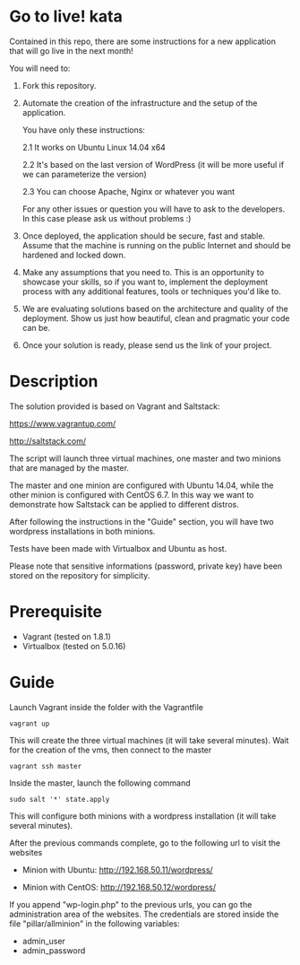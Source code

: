 Go to live! kata
==================================

Contained in this repo, there are some instructions for a new application that will go live in the next month!

You will need to:

1. Fork this repository.

2. Automate the creation of the infrastructure and the setup of the application.

   You have only these instructions:

   2.1 It works on Ubuntu Linux 14.04 x64

   2.2 It's based on the last version of WordPress (it will be more useful if we can parameterize the version)

   2.3 You can choose Apache, Nginx or whatever you want

   For any other issues or question you will have to ask to the developers. In this case please ask us without problems :)

3. Once deployed, the application should be secure, fast and stable. Assume that the machine is running on the public Internet and should be hardened and locked down.

4. Make any assumptions that you need to. This is an opportunity to showcase your skills, so if you want to, implement the deployment process with any additional features, tools or techniques you'd like to.

5. We are evaluating solutions based on the architecture and quality of the deployment. Show us just how beautiful, clean and pragmatic your code can be.

6. Once your solution is ready, please send us the link of your project.

Description
=================================

The solution provided is based on Vagrant and Saltstack:

  https://www.vagrantup.com/

  http://saltstack.com/

The script will launch three virtual machines, one master and two minions that are managed by the master.

The master and one minion are configured with Ubuntu 14.04, while the other minion is configured with CentOS 6.7. In this way we want to demonstrate how Saltstack can be applied to different distros.


After following the instructions in the "Guide" section, you will have two wordpress installations in both minions.

Tests have been made with Virtualbox and Ubuntu as host.

Please note that sensitive informations (password, private key) have been stored on the repository for simplicity.

Prerequisite
=================================

* Vagrant (tested on 1.8.1)
* Virtualbox (tested on 5.0.16)

Guide
=================================

Launch Vagrant inside the folder with the Vagrantfile

    vagrant up

This will create the three virtual machines (it will take several minutes). Wait for the creation of the vms, then connect to the master

    vagrant ssh master

Inside the master, launch the following command

    sudo salt '*' state.apply

This will configure both minions with a wordpress installation (it will take several minutes).

After the previous commands complete, go to the following url to visit the websites

  * Minion with Ubuntu: http://192.168.50.11/wordpress/

  * Minion with CentOS: http://192.168.50.12/wordpress/

If you append "wp-login.php" to the previous urls, you can go the administration area of the websites. The credentials are stored inside the file "pillar/allminion" in the following variables:

  * admin_user
  * admin_password

